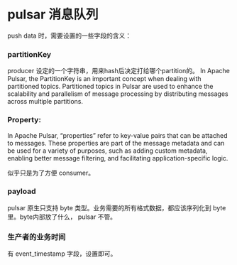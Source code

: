 # pulsar 消息队列

push data 时，需要设置的一些字段的含义：

### partitionKey
producer 设定的一个字符串，用来hash后决定打给哪个partition的。
In Apache Pulsar, the PartitionKey is an important concept when dealing with partitioned topics. Partitioned topics in Pulsar are used to enhance the scalability and parallelism of message processing by distributing messages across multiple partitions.

### Property:
In Apache Pulsar, “properties” refer to key-value pairs that can be attached to messages. These properties are part of the message metadata and can be used for a variety of purposes, such as adding custom metadata, enabling better message filtering, and facilitating application-specific logic.

似乎只是为了方便 consumer。

### payload
pulsar 原生只支持 byte 类型。业务需要的所有格式数据，都应该序列化到 byte 里。byte内部放了什么， pulsar 不管。

### 生产者的业务时间
有 event_timestamp 字段，设置即可。
